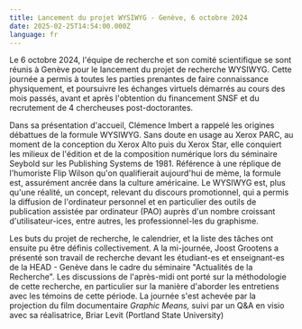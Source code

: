```yaml
---
title: Lancement du projet WYSIWYG - Genève, 6 octobre 2024
date: 2025-02-25T14:54:00.000Z
language: fr
---
```

Le 6 octobre 2024, l'équipe de recherche et son comité scientifique se sont réunis à Genève pour le lancement du projet de recherche WYSIWYG. Cette journée a permis à toutes les parties prenantes de faire connaissance physiquement, et poursuivre les échanges virtuels démarrés au cours des mois passés, avant et après l'obtention du financement SNSF et du recrutement de 4 chercheuses post-doctorantes. 

Dans sa présentation d'accueil, Clémence Imbert a rappelé les origines débattues de la formule WYSIWYG. Sans doute en usage au Xerox PARC, au moment de la conception du Xerox Alto puis du Xerox Star, elle conquiert les milieux de l'édition et de la composition numérique lors du séminaire Seybold sur les Publishing Systems de 1981. Référence à une réplique de l'humoriste Flip Wilson qu'on qualifierait aujourd'hui de mème, la formule est, assurément ancrée dans la culture américaine. Le WYSIWYG est, plus qu'une réalité, un concept, relevant du discours promotionnel, qui a permis la diffusion de l'ordinateur personnel et en particulier des outils de publication assistée par ordinateur (PAO) auprès d'un nombre croissant d'utilisateur-ices, entre autres, les professionnel-les du graphisme.

Les buts du projet de recherche, le calendrier, et la liste des tâches ont ensuite pu être définis collectivement. A la mi-journée, Joost Grootens a présenté son travail de recherche devant les étudiant-es et enseignant-es de la HEAD - Genève dans le cadre du séminaire "Actualités de la Recherche". Les discussions de l'après-midi ont porté sur la méthodologie de cette recherche, en particulier sur la manière d'aborder les entretiens avec les témoins de cette période. La journée s'est achevée par la projection du film documentaire *Graphic Means,* suivi par un Q&A en visio avec sa réalisatrice, Briar Levit (Portland State University)
